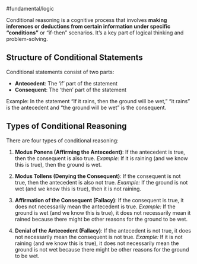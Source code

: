 #fundamental/logic

Conditional reasoning is a cognitive process that involves **making inferences or deductions from certain information under specific “conditions”** or “if-then” scenarios. It’s a key part of logical thinking and problem-solving.

## Structure of Conditional Statements

Conditional statements consist of two parts:

- **Antecedent**: The ‘if’ part of the statement
- **Consequent**: The ‘then’ part of the statement

Example: In the statement “If it rains, then the ground will be wet,” “it rains” is the antecedent and “the ground will be wet” is the consequent.

## Types of Conditional Reasoning

There are four types of conditional reasoning:

1. **Modus Ponens (Affirming the Antecedent)**: If the antecedent is true, then the consequent is also true.
	*Example:* If it is raining (and we know this is true), then the ground is wet.

2. **Modus Tollens (Denying the Consequent)**: If the consequent is not true, then the antecedent is also not true.
    *Example:* If the ground is not wet (and we know this is true), then it is not raining.

3. **Affirmation of the Consequent (Fallacy)**: If the consequent is true, it does not necessarily mean the antecedent is true.
    *Example:* If the ground is wet (and we know this is true), it does not necessarily mean it rained because there might be other reasons for the ground to be wet.

4. **Denial of the Antecedent (Fallacy)**: If the antecedent is not true, it does not necessarily mean the consequent is not true.
    *Example:* If it is not raining (and we know this is true), it does not necessarily mean the ground is not wet because there might be other reasons for the ground to be wet.
